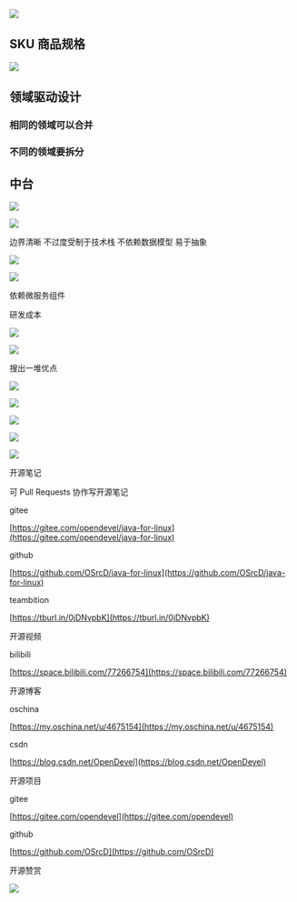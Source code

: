 ![](https://tcs.teambition.net/storage/312110a563bde19b8718e0c8817a86faaac7?Signature=eyJhbGciOiJIUzI1NiIsInR5cCI6IkpXVCJ9.eyJBcHBJRCI6IjU5Mzc3MGZmODM5NjMyMDAyZTAzNThmMSIsIl9hcHBJZCI6IjU5Mzc3MGZmODM5NjMyMDAyZTAzNThmMSIsIl9vcmdhbml6YXRpb25JZCI6IiIsImV4cCI6MTYxMjc5NjEyNCwiaWF0IjoxNjEyMTkxMzI0LCJyZXNvdXJjZSI6Ii9zdG9yYWdlLzMxMjExMGE1NjNiZGUxOWI4NzE4ZTBjODgxN2E4NmZhYWFjNyJ9.QZhQv6Y0NGLqcDmrU40_92NxLM4MwyshC90BAv6a520&download=2020-09-17%20050957.jpg "")

## SKU 商品规格

![](https://tcs.teambition.net/storage/3121df9a49bc5c5920eb1862abd30eeaea9b?Signature=eyJhbGciOiJIUzI1NiIsInR5cCI6IkpXVCJ9.eyJBcHBJRCI6IjU5Mzc3MGZmODM5NjMyMDAyZTAzNThmMSIsIl9hcHBJZCI6IjU5Mzc3MGZmODM5NjMyMDAyZTAzNThmMSIsIl9vcmdhbml6YXRpb25JZCI6IiIsImV4cCI6MTYxMjc5NjEyNCwiaWF0IjoxNjEyMTkxMzI0LCJyZXNvdXJjZSI6Ii9zdG9yYWdlLzMxMjFkZjlhNDliYzVjNTkyMGViMTg2MmFiZDMwZWVhZWE5YiJ9.Kj4xRWRWImIPF2aFjjfRdVDlcX4cMY8mlqJSeSyRcTY&download=2020-09-17%20051020.jpg "")

## 领域驱动设计

### 相同的领域可以合并

### 不同的领域要拆分

## 中台

![](https://tcs.teambition.net/storage/3121ec49fea5bbbd8fca4e8d0f776dd1841e?Signature=eyJhbGciOiJIUzI1NiIsInR5cCI6IkpXVCJ9.eyJBcHBJRCI6IjU5Mzc3MGZmODM5NjMyMDAyZTAzNThmMSIsIl9hcHBJZCI6IjU5Mzc3MGZmODM5NjMyMDAyZTAzNThmMSIsIl9vcmdhbml6YXRpb25JZCI6IiIsImV4cCI6MTYxMjc5NjEyNCwiaWF0IjoxNjEyMTkxMzI0LCJyZXNvdXJjZSI6Ii9zdG9yYWdlLzMxMjFlYzQ5ZmVhNWJiYmQ4ZmNhNGU4ZDBmNzc2ZGQxODQxZSJ9.GgF4AIq8LAk-HgsGuRGBq8QW2Df1PHw1NkfBbpAnUs0&download=image.png "")

![](https://tcs.teambition.net/storage/3121570c64e5c935869249cd87a67d752e0f?Signature=eyJhbGciOiJIUzI1NiIsInR5cCI6IkpXVCJ9.eyJBcHBJRCI6IjU5Mzc3MGZmODM5NjMyMDAyZTAzNThmMSIsIl9hcHBJZCI6IjU5Mzc3MGZmODM5NjMyMDAyZTAzNThmMSIsIl9vcmdhbml6YXRpb25JZCI6IiIsImV4cCI6MTYxMjc5NjEyNCwiaWF0IjoxNjEyMTkxMzI0LCJyZXNvdXJjZSI6Ii9zdG9yYWdlLzMxMjE1NzBjNjRlNWM5MzU4NjkyNDljZDg3YTY3ZDc1MmUwZiJ9.pTClnDvoaQDpOQC84ufoRnVasQQQgeJNgXtZ0QCvgIU&download=image.png "")

边界清晰 不过度受制于技术栈 不依赖数据模型 易于抽象

![](https://tcs.teambition.net/storage/3121933827a9d72e432973cb6b5f4c740978?Signature=eyJhbGciOiJIUzI1NiIsInR5cCI6IkpXVCJ9.eyJBcHBJRCI6IjU5Mzc3MGZmODM5NjMyMDAyZTAzNThmMSIsIl9hcHBJZCI6IjU5Mzc3MGZmODM5NjMyMDAyZTAzNThmMSIsIl9vcmdhbml6YXRpb25JZCI6IiIsImV4cCI6MTYxMjc5NjEyNCwiaWF0IjoxNjEyMTkxMzI0LCJyZXNvdXJjZSI6Ii9zdG9yYWdlLzMxMjE5MzM4MjdhOWQ3MmU0MzI5NzNjYjZiNWY0Yzc0MDk3OCJ9.Ws2OvtSlcAlTi7YRaQwAX2kufWKDTcUf6XRDtdO_ZKI&download=image.png "")

![](https://tcs.teambition.net/storage/3121cbdea792e943ba87b5bf630f544ef58c?Signature=eyJhbGciOiJIUzI1NiIsInR5cCI6IkpXVCJ9.eyJBcHBJRCI6IjU5Mzc3MGZmODM5NjMyMDAyZTAzNThmMSIsIl9hcHBJZCI6IjU5Mzc3MGZmODM5NjMyMDAyZTAzNThmMSIsIl9vcmdhbml6YXRpb25JZCI6IiIsImV4cCI6MTYxMjc5NjEyNCwiaWF0IjoxNjEyMTkxMzI0LCJyZXNvdXJjZSI6Ii9zdG9yYWdlLzMxMjFjYmRlYTc5MmU5NDNiYTg3YjViZjYzMGY1NDRlZjU4YyJ9.TV97nmn10Jtf3l3gisCErUv8n3EeABo6ZGYuwDRbwNs&download=image.png "")

依赖微服务组件



研发成本

![](https://tcs.teambition.net/storage/3121c21e722875d4100f56e7bc7123c47a45?Signature=eyJhbGciOiJIUzI1NiIsInR5cCI6IkpXVCJ9.eyJBcHBJRCI6IjU5Mzc3MGZmODM5NjMyMDAyZTAzNThmMSIsIl9hcHBJZCI6IjU5Mzc3MGZmODM5NjMyMDAyZTAzNThmMSIsIl9vcmdhbml6YXRpb25JZCI6IiIsImV4cCI6MTYxMjc5NjEyNCwiaWF0IjoxNjEyMTkxMzI0LCJyZXNvdXJjZSI6Ii9zdG9yYWdlLzMxMjFjMjFlNzIyODc1ZDQxMDBmNTZlN2JjNzEyM2M0N2E0NSJ9.6x_kDjU9baP5a61HB52gjezg2zvki8i8QEfNaJhT9Ok&download=image.png "")

![](https://tcs.teambition.net/storage/3121bed49e10fc8919581ad199e663f747c9?Signature=eyJhbGciOiJIUzI1NiIsInR5cCI6IkpXVCJ9.eyJBcHBJRCI6IjU5Mzc3MGZmODM5NjMyMDAyZTAzNThmMSIsIl9hcHBJZCI6IjU5Mzc3MGZmODM5NjMyMDAyZTAzNThmMSIsIl9vcmdhbml6YXRpb25JZCI6IiIsImV4cCI6MTYxMjc5NjEyNCwiaWF0IjoxNjEyMTkxMzI0LCJyZXNvdXJjZSI6Ii9zdG9yYWdlLzMxMjFiZWQ0OWUxMGZjODkxOTU4MWFkMTk5ZTY2M2Y3NDdjOSJ9.IuGGJ6ERpNOXs8NGEPvH4NqiHehtf44fFQn4N5_0iQM&download=image.png "")

搜出一堆优点

![](https://tcs.teambition.net/storage/31213b1df28444c89581009e3b310d05e2a2?Signature=eyJhbGciOiJIUzI1NiIsInR5cCI6IkpXVCJ9.eyJBcHBJRCI6IjU5Mzc3MGZmODM5NjMyMDAyZTAzNThmMSIsIl9hcHBJZCI6IjU5Mzc3MGZmODM5NjMyMDAyZTAzNThmMSIsIl9vcmdhbml6YXRpb25JZCI6IiIsImV4cCI6MTYxMjc5NjEyNCwiaWF0IjoxNjEyMTkxMzI0LCJyZXNvdXJjZSI6Ii9zdG9yYWdlLzMxMjEzYjFkZjI4NDQ0Yzg5NTgxMDA5ZTNiMzEwZDA1ZTJhMiJ9.XqE-a1xJ5dp0mlp-WsbQDncUoIweupDVZUwjqOUMi_c&download=image.png "")

![](https://tcs.teambition.net/storage/31216729d95f275b0afbaa663baba48aafdc?Signature=eyJhbGciOiJIUzI1NiIsInR5cCI6IkpXVCJ9.eyJBcHBJRCI6IjU5Mzc3MGZmODM5NjMyMDAyZTAzNThmMSIsIl9hcHBJZCI6IjU5Mzc3MGZmODM5NjMyMDAyZTAzNThmMSIsIl9vcmdhbml6YXRpb25JZCI6IiIsImV4cCI6MTYxMjc5NjEyNCwiaWF0IjoxNjEyMTkxMzI0LCJyZXNvdXJjZSI6Ii9zdG9yYWdlLzMxMjE2NzI5ZDk1ZjI3NWIwYWZiYWE2NjNiYWJhNDhhYWZkYyJ9.IjhIAZFUV1RYRGOzImEe9D3O7aYJ0tNu8AgbAIsouBo&download=image.png "")

![](https://tcs.teambition.net/storage/3121d23e8b9ee1e68d278e14c5f7d9d77e81?Signature=eyJhbGciOiJIUzI1NiIsInR5cCI6IkpXVCJ9.eyJBcHBJRCI6IjU5Mzc3MGZmODM5NjMyMDAyZTAzNThmMSIsIl9hcHBJZCI6IjU5Mzc3MGZmODM5NjMyMDAyZTAzNThmMSIsIl9vcmdhbml6YXRpb25JZCI6IiIsImV4cCI6MTYxMjc5NjEyNCwiaWF0IjoxNjEyMTkxMzI0LCJyZXNvdXJjZSI6Ii9zdG9yYWdlLzMxMjFkMjNlOGI5ZWUxZTY4ZDI3OGUxNGM1ZjdkOWQ3N2U4MSJ9.wLuWktWmFI06-Jqs25dcoJ-hq7bAs5F0ifaDl9JEUy4&download=image.png "")

![](https://tcs.teambition.net/storage/3121ac54b0847d0a2bcc6dad6322233fdaad?Signature=eyJhbGciOiJIUzI1NiIsInR5cCI6IkpXVCJ9.eyJBcHBJRCI6IjU5Mzc3MGZmODM5NjMyMDAyZTAzNThmMSIsIl9hcHBJZCI6IjU5Mzc3MGZmODM5NjMyMDAyZTAzNThmMSIsIl9vcmdhbml6YXRpb25JZCI6IiIsImV4cCI6MTYxMjc5NjEyNCwiaWF0IjoxNjEyMTkxMzI0LCJyZXNvdXJjZSI6Ii9zdG9yYWdlLzMxMjFhYzU0YjA4NDdkMGEyYmNjNmRhZDYzMjIyMzNmZGFhZCJ9.1FVIrVlROgxVYEzcwhmhzqw6rW1HYdqmUYwma3tIKJo&download=image.png "")

![](https://tcs.teambition.net/storage/312156590c6827ee1bb46b15377ef1242d12?Signature=eyJhbGciOiJIUzI1NiIsInR5cCI6IkpXVCJ9.eyJBcHBJRCI6IjU5Mzc3MGZmODM5NjMyMDAyZTAzNThmMSIsIl9hcHBJZCI6IjU5Mzc3MGZmODM5NjMyMDAyZTAzNThmMSIsIl9vcmdhbml6YXRpb25JZCI6IiIsImV4cCI6MTYxMjc5NjEyNCwiaWF0IjoxNjEyMTkxMzI0LCJyZXNvdXJjZSI6Ii9zdG9yYWdlLzMxMjE1NjU5MGM2ODI3ZWUxYmI0NmIxNTM3N2VmMTI0MmQxMiJ9.JjzeNefp5YCrVbxeKPoNs6U7AJetbX9lFIIM_5p4sjw&download=image.png "")



开源笔记

可 Pull Requests 协作写开源笔记

gitee

[https://gitee.com/opendevel/java-for-linux](https://gitee.com/opendevel/java-for-linux)

github

[https://github.com/OSrcD/java-for-linux](https://github.com/OSrcD/java-for-linux)

teambition

[https://tburl.in/0jDNvpbK](https://tburl.in/0jDNvpbK)

开源视频

bilibili

[https://space.bilibili.com/77266754](https://space.bilibili.com/77266754)

开源博客

oschina

[https://my.oschina.net/u/4675154](https://my.oschina.net/u/4675154)

csdn

[https://blog.csdn.net/OpenDevel](https://blog.csdn.net/OpenDevel)

开源项目

gitee

[https://gitee.com/opendevel](https://gitee.com/opendevel)

github

[https://github.com/OSrcD](https://github.com/OSrcD)

开源赞赏

![](https://tcs.teambition.net/storage/3121aed56e96d914e1046f3b498b493ce232?Signature=eyJhbGciOiJIUzI1NiIsInR5cCI6IkpXVCJ9.eyJBcHBJRCI6IjU5Mzc3MGZmODM5NjMyMDAyZTAzNThmMSIsIl9hcHBJZCI6IjU5Mzc3MGZmODM5NjMyMDAyZTAzNThmMSIsIl9vcmdhbml6YXRpb25JZCI6IiIsImV4cCI6MTYxMjc5NjEyNCwiaWF0IjoxNjEyMTkxMzI0LCJyZXNvdXJjZSI6Ii9zdG9yYWdlLzMxMjFhZWQ1NmU5NmQ5MTRlMTA0NmYzYjQ5OGI0OTNjZTIzMiJ9.4QwL5TUxssQQH5iEcKS_Lt4RuqBn00s3b0fPqDaal08&download=image.png "")

